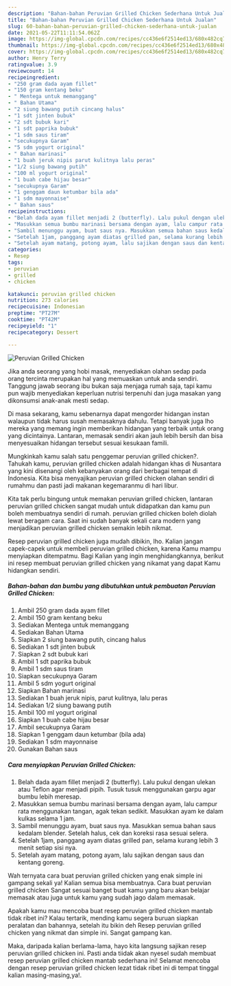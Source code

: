 ```yaml
---
description: "Bahan-bahan Peruvian Grilled Chicken Sederhana Untuk Jualan"
title: "Bahan-bahan Peruvian Grilled Chicken Sederhana Untuk Jualan"
slug: 60-bahan-bahan-peruvian-grilled-chicken-sederhana-untuk-jualan
date: 2021-05-22T11:11:54.062Z
image: https://img-global.cpcdn.com/recipes/cc436e6f2514ed13/680x482cq70/peruvian-grilled-chicken-foto-resep-utama.jpg
thumbnail: https://img-global.cpcdn.com/recipes/cc436e6f2514ed13/680x482cq70/peruvian-grilled-chicken-foto-resep-utama.jpg
cover: https://img-global.cpcdn.com/recipes/cc436e6f2514ed13/680x482cq70/peruvian-grilled-chicken-foto-resep-utama.jpg
author: Henry Terry
ratingvalue: 3.9
reviewcount: 14
recipeingredient:
- "250 gram dada ayam fillet"
- "150 gram kentang beku"
- " Mentega untuk memanggang"
- " Bahan Utama"
- "2 siung bawang putih cincang halus"
- "1 sdt jinten bubuk"
- "2 sdt bubuk kari"
- "1 sdt paprika bubuk"
- "1 sdm saus tiram"
- "secukupnya Garam"
- "5 sdm yogurt original"
- " Bahan marinasi"
- "1 buah jeruk nipis parut kulitnya lalu peras"
- "1/2 siung bawang putih"
- "100 ml yogurt original"
- "1 buah cabe hijau besar"
- "secukupnya Garam"
- "1 genggam daun ketumbar bila ada"
- "1 sdm mayonnaise"
- " Bahan saus"
recipeinstructions:
- "Belah dada ayam fillet menjadi 2 (butterfly). Lalu pukul dengan ulekan atau Teflon agar menjadi pipih. Tusuk tusuk menggunakan garpu agar bumbu lebih meresap."
- "Masukkan semua bumbu marinasi bersama dengan ayam, lalu campur rata menggunakan tangan, agak tekan sedikit. Masukkan ayam ke dalam kulkas selama 1 jam."
- "Sambil menunggu ayam, buat saus nya. Masukkan semua bahan saus kedalam blender. Setelah halus, cek dan koreksi rasa sesuai selera."
- "Setelah 1jam, panggang ayam diatas grilled pan, selama kurang lebih 3 menit setiap sisi nya."
- "Setelah ayam matang, potong ayam, lalu sajikan dengan saus dan kentang goreng."
categories:
- Resep
tags:
- peruvian
- grilled
- chicken

katakunci: peruvian grilled chicken 
nutrition: 273 calories
recipecuisine: Indonesian
preptime: "PT27M"
cooktime: "PT42M"
recipeyield: "1"
recipecategory: Dessert

---
```



![Peruvian Grilled Chicken](https://img-global.cpcdn.com/recipes/cc436e6f2514ed13/680x482cq70/peruvian-grilled-chicken-foto-resep-utama.jpg)

Jika anda seorang yang hobi masak, menyediakan olahan sedap pada orang tercinta merupakan hal yang memuaskan untuk anda sendiri. Tanggung jawab seorang ibu bukan saja menjaga rumah saja, tapi kamu pun wajib menyediakan keperluan nutrisi terpenuhi dan juga masakan yang dikonsumsi anak-anak mesti sedap.

Di masa  sekarang, kamu sebenarnya dapat mengorder hidangan instan walaupun tidak harus susah memasaknya dahulu. Tetapi banyak juga lho mereka yang memang ingin memberikan hidangan yang terbaik untuk orang yang dicintainya. Lantaran, memasak sendiri akan jauh lebih bersih dan bisa menyesuaikan hidangan tersebut sesuai kesukaan famili. 



Mungkinkah kamu salah satu penggemar peruvian grilled chicken?. Tahukah kamu, peruvian grilled chicken adalah hidangan khas di Nusantara yang kini disenangi oleh kebanyakan orang dari berbagai tempat di Indonesia. Kita bisa menyajikan peruvian grilled chicken olahan sendiri di rumahmu dan pasti jadi makanan kegemaranmu di hari libur.

Kita tak perlu bingung untuk memakan peruvian grilled chicken, lantaran peruvian grilled chicken sangat mudah untuk didapatkan dan kamu pun boleh membuatnya sendiri di rumah. peruvian grilled chicken boleh diolah lewat beragam cara. Saat ini sudah banyak sekali cara modern yang menjadikan peruvian grilled chicken semakin lebih nikmat.

Resep peruvian grilled chicken juga mudah dibikin, lho. Kalian jangan capek-capek untuk membeli peruvian grilled chicken, karena Kamu mampu menyiapkan ditempatmu. Bagi Kalian yang ingin menghidangkannya, berikut ini resep membuat peruvian grilled chicken yang nikamat yang dapat Kamu hidangkan sendiri.

<!--inarticleads1-->

##### Bahan-bahan dan bumbu yang dibutuhkan untuk pembuatan Peruvian Grilled Chicken:

1. Ambil 250 gram dada ayam fillet
1. Ambil 150 gram kentang beku
1. Sediakan  Mentega untuk memanggang
1. Sediakan  Bahan Utama
1. Siapkan 2 siung bawang putih, cincang halus
1. Sediakan 1 sdt jinten bubuk
1. Siapkan 2 sdt bubuk kari
1. Ambil 1 sdt paprika bubuk
1. Ambil 1 sdm saus tiram
1. Siapkan secukupnya Garam
1. Ambil 5 sdm yogurt original
1. Siapkan  Bahan marinasi
1. Sediakan 1 buah jeruk nipis, parut kulitnya, lalu peras
1. Sediakan 1/2 siung bawang putih
1. Ambil 100 ml yogurt original
1. Siapkan 1 buah cabe hijau besar
1. Ambil secukupnya Garam
1. Siapkan 1 genggam daun ketumbar (bila ada)
1. Sediakan 1 sdm mayonnaise
1. Gunakan  Bahan saus




<!--inarticleads2-->

##### Cara menyiapkan Peruvian Grilled Chicken:

1. Belah dada ayam fillet menjadi 2 (butterfly). Lalu pukul dengan ulekan atau Teflon agar menjadi pipih. Tusuk tusuk menggunakan garpu agar bumbu lebih meresap.
1. Masukkan semua bumbu marinasi bersama dengan ayam, lalu campur rata menggunakan tangan, agak tekan sedikit. Masukkan ayam ke dalam kulkas selama 1 jam.
1. Sambil menunggu ayam, buat saus nya. Masukkan semua bahan saus kedalam blender. Setelah halus, cek dan koreksi rasa sesuai selera.
1. Setelah 1jam, panggang ayam diatas grilled pan, selama kurang lebih 3 menit setiap sisi nya.
1. Setelah ayam matang, potong ayam, lalu sajikan dengan saus dan kentang goreng.




Wah ternyata cara buat peruvian grilled chicken yang enak simple ini gampang sekali ya! Kalian semua bisa membuatnya. Cara buat peruvian grilled chicken Sangat sesuai banget buat kamu yang baru akan belajar memasak atau juga untuk kamu yang sudah jago dalam memasak.

Apakah kamu mau mencoba buat resep peruvian grilled chicken mantab tidak ribet ini? Kalau tertarik, mending kamu segera buruan siapkan peralatan dan bahannya, setelah itu bikin deh Resep peruvian grilled chicken yang nikmat dan simple ini. Sangat gampang kan. 

Maka, daripada kalian berlama-lama, hayo kita langsung sajikan resep peruvian grilled chicken ini. Pasti anda tiidak akan nyesel sudah membuat resep peruvian grilled chicken mantab sederhana ini! Selamat mencoba dengan resep peruvian grilled chicken lezat tidak ribet ini di tempat tinggal kalian masing-masing,ya!.

